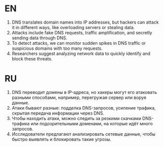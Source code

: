 # EN
1. DNS translates domain names into IP addresses, but hackers can attack it in different ways, like overloading servers or stealing data.  
2. Attacks include fake DNS requests, traffic amplification, and secretly sending data through DNS.  
3. To detect attacks, we can monitor sudden spikes in DNS traffic or suspicious domains with too many requests.  
4. Researchers suggest analyzing network data to quickly identify and block these threats.

# RU
1. DNS переводит домены в IP-адреса, но хакеры могут его атаковать разными способами, например, перегружая сервер или воруя данные.  
2. Атаки бывают разные: подделка DNS-запросов, усиление трафика, скрытая передача информации через DNS.  
3. Чтобы находить атаки, можно следить за резкими скачками DNS-трафика или подозрительными доменами, на которые идёт много запросов.  
4. Исследователи предлагают анализировать сетевые данные, чтобы быстро выявлять и блокировать такие угрозы.
